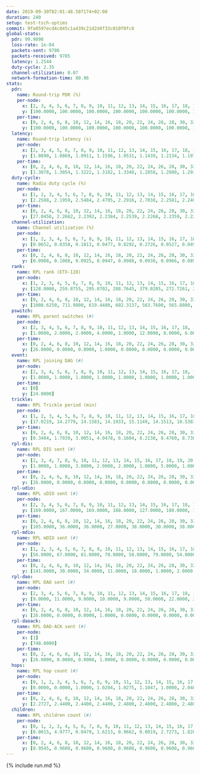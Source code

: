 ```yaml
---
date: 2019-09-30T02:01:48.507174+02:00
duration: 240
setup: test-tsch-optims
commit: 9fa0597ecd4c845c1a439c21d2d4f33c010f0fc8
global-stats:
  pdr: 99.9898
  loss-rate: 1e-04
  packets-sent: 9786
  packets-received: 9785
  latency: 1.2544
  duty-cycle: 2.35
  channel-utilization: 0.07
  network-formation-time: 80.96
stats:
  pdr:
    name: Round-trip PDR (%)
    per-node:
      x: [2, 3, 4, 5, 6, 7, 8, 9, 10, 11, 12, 13, 14, 15, 16, 17, 18, 19, 20, 21, 22, 23, 24, 25]
      y: [100.0000, 100.0000, 100.0000, 100.0000, 100.0000, 100.0000, 100.0000, 100.0000, 100.0000, 99.7579, 100.0000, 100.0000, 100.0000, 100.0000, 100.0000, 100.0000, 100.0000, 100.0000, 100.0000, 100.0000, 100.0000, 100.0000, 100.0000, 100.0000]
    per-time:
      x: [0, 2, 4, 6, 8, 10, 12, 14, 16, 18, 20, 22, 24, 26, 28, 30, 32, 34, 36, 38, 40, 42, 44, 46, 48, 50, 52, 54, 56, 58, 60, 62, 64, 66, 68, 70, 72, 74, 76, 78, 80, 82, 84, 86, 88, 90, 92, 94, 96, 98, 100, 102, 104, 106, 108, 110, 112, 114, 116, 118, 120, 122, 124, 126, 128, 130, 132, 134, 136, 138, 140, 142, 144, 146, 148, 150, 152, 154, 156, 158, 160, 162, 164]
      y: [100.0000, 100.0000, 100.0000, 100.0000, 100.0000, 100.0000, 100.0000, 100.0000, 100.0000, 100.0000, 100.0000, 100.0000, 100.0000, 100.0000, 100.0000, 100.0000, 100.0000, 100.0000, 100.0000, 100.0000, 100.0000, 100.0000, 100.0000, 100.0000, 100.0000, 100.0000, 100.0000, 100.0000, 100.0000, 100.0000, 100.0000, 100.0000, 100.0000, 100.0000, 100.0000, 100.0000, 100.0000, 100.0000, 100.0000, 100.0000, 100.0000, 100.0000, 100.0000, 100.0000, 99.1667, 100.0000, 100.0000, 100.0000, 100.0000, 100.0000, 100.0000, 100.0000, 100.0000, 100.0000, 100.0000, 100.0000, 100.0000, 100.0000, 100.0000, 100.0000, 100.0000, 100.0000, 100.0000, 100.0000, 100.0000, 100.0000, 100.0000, 100.0000, 100.0000, 100.0000, 100.0000, 100.0000, 100.0000, 100.0000, 100.0000, 100.0000, 100.0000, 100.0000, 100.0000, 100.0000, 100.0000, 100.0000, null]
  latency:
    name: Round-trip latency (s)
    per-node:
      x: [2, 3, 4, 5, 6, 7, 8, 9, 10, 11, 12, 13, 14, 15, 16, 17, 18, 19, 20, 21, 22, 23, 24, 25]
      y: [1.0890, 1.0869, 1.0911, 1.1596, 1.0531, 1.1439, 1.2134, 1.1979, 1.1468, 1.2618, 1.2007, 1.2954, 1.3647, 1.2663, 1.2769, 1.2528, 1.3203, 1.3090, 1.3789, 1.3196, 1.3693, 1.4433, 1.4710, 1.4342]
    per-time:
      x: [0, 2, 4, 6, 8, 10, 12, 14, 16, 18, 20, 22, 24, 26, 28, 30, 32, 34, 36, 38, 40, 42, 44, 46, 48, 50, 52, 54, 56, 58, 60, 62, 64, 66, 68, 70, 72, 74, 76, 78, 80, 82, 84, 86, 88, 90, 92, 94, 96, 98, 100, 102, 104, 106, 108, 110, 112, 114, 116, 118, 120, 122, 124, 126, 128, 130, 132, 134, 136, 138, 140, 142, 144, 146, 148, 150, 152, 154, 156, 158, 160, 162, 164]
      y: [1.3078, 1.3054, 1.3222, 1.3182, 1.3348, 1.2858, 1.2880, 1.2938, 1.3124, 1.3343, 1.2917, 1.2710, 1.3047, 1.2857, 1.2516, 1.3155, 1.2880, 1.2932, 1.2973, 1.2849, 1.3253, 1.2683, 1.2808, 1.2658, 1.2914, 1.2660, 1.2718, 1.2651, 1.2547, 1.2790, 1.2953, 1.2644, 1.2393, 1.2374, 1.2369, 1.2466, 1.2202, 1.2385, 1.2328, 1.2398, 1.2165, 1.2249, 1.2254, 1.2208, 1.1755, 1.2344, 1.2085, 1.2369, 1.2329, 1.2415, 1.2164, 1.2282, 1.2294, 1.2382, 1.2510, 1.2134, 1.2185, 1.2269, 1.2264, 1.2242, 1.2117, 1.2250, 1.2323, 1.2075, 1.2369, 1.2382, 1.2328, 1.2247, 1.2276, 1.2476, 1.2445, 1.2445, 1.2376, 1.2551, 1.2409, 1.2249, 1.2444, 1.2315, 1.2328, 1.2322, 1.2358, 1.2530, null]
  duty-cycle:
    name: Radio duty cycle (%)
    per-node:
      x: [1, 2, 3, 4, 5, 6, 7, 8, 9, 10, 11, 12, 13, 14, 15, 16, 17, 18, 19, 20, 21, 22, 23, 24, 25]
      y: [2.2588, 2.1959, 2.5484, 2.4705, 2.2916, 2.7038, 2.2581, 2.2407, 2.1817, 2.1307, 2.2022, 2.1766, 2.4193, 2.4545, 2.3627, 2.4290, 2.4299, 2.4151, 2.3224, 2.4828, 2.3624, 2.4169, 2.4419, 2.4927, 2.4396]
    per-time:
      x: [0, 2, 4, 6, 8, 10, 12, 14, 16, 18, 20, 22, 24, 26, 28, 30, 32, 34, 36, 38, 40, 42, 44, 46, 48, 50, 52, 54, 56, 58, 60, 62, 64, 66, 68, 70, 72, 74, 76, 78, 80, 82, 84, 86, 88, 90, 92, 94, 96, 98, 100, 102, 104, 106, 108, 110, 112, 114, 116, 118, 120, 122, 124, 126, 128, 130, 132, 134, 136, 138, 140, 142, 144, 146, 148, 150, 152, 154, 156, 158, 160, 162, 164, 166, 168, 170, 172, 174, 176, 178, 180, 182, 184, 186, 188, 190, 192, 194, 196, 198, 200, 202, 204, 206, 208, 210, 212, 214, 216, 218, 220, 222, 224, 226, 228, 230, 232, 234, 236, 238]
      y: [27.0450, 2.2682, 2.2392, 2.2384, 2.2539, 2.2268, 2.2359, 2.2246, 2.2247, 2.2230, 2.2364, 2.2042, 2.2143, 2.2317, 2.2772, 2.2285, 2.2253, 2.2213, 2.2272, 2.2174, 2.2209, 2.2309, 2.2076, 2.2089, 2.2220, 2.2185, 2.2136, 2.2161, 2.2286, 2.2025, 2.2154, 2.2270, 2.2099, 2.2096, 2.2014, 2.1877, 2.1989, 2.1902, 2.1946, 2.1924, 2.2000, 2.1977, 2.1947, 2.2071, 2.1741, 2.1914, 2.2081, 2.1955, 2.2046, 2.2258, 2.2122, 2.1860, 2.2063, 2.2144, 2.2040, 2.2315, 2.1923, 2.2049, 2.2120, 2.2105, 2.2120, 2.2042, 2.2031, 2.2056, 2.1926, 2.1938, 2.2146, 2.1855, 2.2026, 2.2052, 2.2129, 2.2037, 2.1975, 2.2262, 2.2133, 2.2221, 2.1992, 2.2255, 2.2034, 2.2001, 2.2081, 2.3683, 2.1547, 2.1513, 2.3424, 2.3236, 3.0655, 2.4109, 2.2066, 2.1162, 2.1550, 2.0894, 2.0183, 2.0128, 2.0113, 2.0458, 2.0610, 2.0221, 2.0101, 2.0058, 2.0048, 2.0222, 2.0196, 2.0064, 2.0093, 2.0106, 2.0014, 2.0098, 1.9977, 2.0022, 2.0062, 2.0083, 2.0139, 2.0056, 2.0051, 2.0032, 2.0263, 2.0108, 2.0105, 2.0106]
  channel-utilization:
    name: Channel utilization (%)
    per-node:
      x: [1, 2, 3, 4, 5, 6, 7, 8, 9, 10, 11, 12, 13, 14, 15, 16, 17, 18, 19, 20, 21, 22, 23, 24, 25]
      y: [0.0652, 0.0358, 0.1813, 0.0477, 0.0292, 0.2726, 0.0527, 0.0493, 0.0355, 0.0487, 0.0319, 0.0687, 0.0372, 0.0327, 0.1206, 0.0830, 0.0903, 0.0785, 0.0369, 0.0381, 0.0677, 0.0512, 0.0386, 0.0322, 0.0329]
    per-time:
      x: [0, 2, 4, 6, 8, 10, 12, 14, 16, 18, 20, 22, 24, 26, 28, 30, 32, 34, 36, 38, 40, 42, 44, 46, 48, 50, 52, 54, 56, 58, 60, 62, 64, 66, 68, 70, 72, 74, 76, 78, 80, 82, 84, 86, 88, 90, 92, 94, 96, 98, 100, 102, 104, 106, 108, 110, 112, 114, 116, 118, 120, 122, 124, 126, 128, 130, 132, 134, 136, 138, 140, 142, 144, 146, 148, 150, 152, 154, 156, 158, 160, 162, 164, 166, 168, 170, 172, 174, 176, 178, 180, 182, 184, 186, 188, 190, 192, 194, 196, 198, 200, 202, 204, 206, 208, 210, 212, 214, 216, 218, 220, 222, 224, 226, 228, 230, 232, 234, 236, 238]
      y: [0.0908, 0.1008, 0.0925, 0.0947, 0.0988, 0.0930, 0.0966, 0.0897, 0.0904, 0.0923, 0.0950, 0.0860, 0.0895, 0.0957, 0.1078, 0.0941, 0.0930, 0.0913, 0.0944, 0.0909, 0.0917, 0.0960, 0.0864, 0.0880, 0.0915, 0.0892, 0.0907, 0.0901, 0.0943, 0.0860, 0.0912, 0.0917, 0.0865, 0.0872, 0.0828, 0.0790, 0.0840, 0.0809, 0.0837, 0.0815, 0.0839, 0.0812, 0.0830, 0.0862, 0.0768, 0.0799, 0.0864, 0.0829, 0.0851, 0.0914, 0.0886, 0.0793, 0.0863, 0.0884, 0.0862, 0.0955, 0.0819, 0.0854, 0.0869, 0.0862, 0.0874, 0.0865, 0.0875, 0.0874, 0.0828, 0.0827, 0.0901, 0.0798, 0.0865, 0.0879, 0.0885, 0.0869, 0.0808, 0.0934, 0.0890, 0.0916, 0.0854, 0.0874, 0.0853, 0.0819, 0.0895, 0.1160, 0.0178, 0.0228, 0.0706, 0.1006, 0.3533, 0.1344, 0.0667, 0.0459, 0.0546, 0.0390, 0.0243, 0.0254, 0.0233, 0.0310, 0.0329, 0.0253, 0.0240, 0.0217, 0.0218, 0.0293, 0.0267, 0.0224, 0.0233, 0.0241, 0.0226, 0.0243, 0.0216, 0.0214, 0.0226, 0.0233, 0.0247, 0.0230, 0.0219, 0.0229, 0.0294, 0.0245, 0.0233, 0.0236]
  rank:
    name: RPL rank (ETX-128)
    per-node:
      x: [1, 2, 3, 4, 5, 6, 7, 8, 9, 10, 11, 12, 13, 14, 15, 16, 17, 18, 19, 20, 21, 22, 23, 24, 25]
      y: [128.0000, 259.8755, 295.0702, 288.7645, 379.0205, 272.7261, 2965.5077, 1277.5760, 1297.9718, 3652.8951, 576.6518, 3560.7934, 1835.1882, 1396.5020, 3938.5444, 5433.7036, 2508.6564, 2385.8788, 3393.2264, 1764.9127, 4517.0365, 3441.4556, 1813.0817, 1352.9447, 1593.0675]
    per-time:
      x: [0, 2, 4, 6, 8, 10, 12, 14, 16, 18, 20, 22, 24, 26, 28, 30, 32, 34, 36, 38, 40, 42, 44, 46, 48, 50, 52, 54, 56, 58, 60, 62, 64, 66, 68, 70, 72, 74, 76, 78, 80, 82, 84, 86, 88, 90, 92, 94, 96, 98, 100, 102, 104, 106, 108, 110, 112, 114, 116, 118, 120, 122, 124, 126, 128, 130, 132, 134, 136, 138, 140, 142, 144, 146, 148, 150, 152, 154, 156, 158, 160, 162, 164, 166, 168, 170, 172, 174, 176, 178, 180, 182, 184, 186, 188, 190, 192, 194, 196, 198, 200, 202, 204, 206, 208, 210, 212, 214, 216, 218, 220, 222, 224, 226, 228, 230, 232, 234, 236, 238]
      y: [1008.6250, 711.9800, 619.4400, 602.3137, 563.7600, 565.8800, 576.2600, 585.3400, 593.8200, 589.7400, 612.8800, 619.2200, 611.9608, 621.0000, 629.0588, 612.7059, 584.1569, 606.5686, 587.5686, 564.9600, 553.6400, 549.3725, 542.6078, 527.3800, 536.2600, 530.7200, 527.5200, 534.1154, 532.7800, 530.6000, 533.4118, 529.3654, 516.3846, 489.1731, 484.9800, 479.5800, 473.0392, 464.8400, 464.6600, 466.4423, 467.4800, 465.4400, 465.6200, 468.0000, 473.4706, 472.6667, 481.6000, 470.5294, 485.6200, 484.8431, 479.9800, 481.6400, 490.9400, 483.2830, 477.9800, 473.2745, 483.7800, 482.2800, 472.6000, 470.4400, 471.7800, 465.9608, 471.0784, 485.9200, 492.7115, 500.5098, 500.7547, 489.6200, 491.1887, 487.2400, 477.4706, 474.7000, 474.6000, 489.3269, 479.1321, 476.9200, 483.3000, 490.8400, 490.6400, 495.6667, 487.3922, 486.3962, 633.0912, 1557.6877, 1678.9949, 3703.6453, 9194.2568, 22533.4425, 10603.5692, 10155.3235, 8565.2769, 6185.6897, 582.6471, 566.7451, 562.4200, 4046.8571, 578.9057, 571.8400, 557.8627, 556.4200, 561.4000, 557.0385, 545.7400, 543.5800, 539.3200, 542.2885, 539.2353, 528.2800, 525.6200, 523.6400, 519.9020, 515.3600, 513.0600, 508.7255, 504.1400, 502.8800, 513.5490, 518.5098, 514.3000, 507.5490]
  pswitch:
    name: RPL parent switches (#)
    per-node:
      x: [2, 3, 4, 5, 6, 7, 8, 9, 10, 11, 12, 13, 14, 15, 16, 17, 18, 19, 20, 21, 22, 23, 24, 25]
      y: [1.0000, 2.0000, 2.0000, 4.0000, 1.0000, 12.0000, 8.0000, 6.0000, 16.0000, 7.0000, 18.0000, 10.0000, 10.0000, 18.0000, 23.0000, 12.0000, 18.0000, 16.0000, 10.0000, 20.0000, 20.0000, 15.0000, 13.0000, 11.0000]
    per-time:
      x: [0, 2, 4, 6, 8, 10, 12, 14, 16, 18, 20, 22, 24, 26, 28, 30, 32, 34, 36, 38, 40, 42, 44, 46, 48, 50, 52, 54, 56, 58, 60, 62, 64, 66, 68, 70, 72, 74, 76, 78, 80, 82, 84, 86, 88, 90, 92, 94, 96, 98, 100, 102, 104, 106, 108, 110, 112, 114, 116, 118, 120, 122, 124, 126, 128, 130, 132, 134, 136, 138, 140, 142, 144, 146, 148, 150, 152, 154, 156, 158, 160, 162, 164, 166, 168, 170, 172, 174, 176, 178, 180, 182, 184, 186, 188, 190, 192, 194, 196, 198, 200, 202, 204, 206, 208, 210, 212, 214, 216, 218, 220, 222, 224, 226, 228, 230, 232, 234, 236, 238]
      y: [26.0000, 0.0000, 0.0000, 1.0000, 0.0000, 0.0000, 0.0000, 0.0000, 0.0000, 0.0000, 0.0000, 0.0000, 1.0000, 1.0000, 1.0000, 1.0000, 1.0000, 1.0000, 1.0000, 0.0000, 0.0000, 1.0000, 1.0000, 0.0000, 0.0000, 0.0000, 0.0000, 2.0000, 0.0000, 0.0000, 1.0000, 2.0000, 2.0000, 2.0000, 0.0000, 0.0000, 1.0000, 0.0000, 0.0000, 2.0000, 0.0000, 0.0000, 0.0000, 0.0000, 1.0000, 1.0000, 0.0000, 1.0000, 0.0000, 1.0000, 0.0000, 0.0000, 0.0000, 3.0000, 0.0000, 1.0000, 0.0000, 0.0000, 0.0000, 0.0000, 0.0000, 1.0000, 1.0000, 0.0000, 2.0000, 1.0000, 3.0000, 0.0000, 3.0000, 0.0000, 1.0000, 0.0000, 0.0000, 2.0000, 3.0000, 0.0000, 0.0000, 0.0000, 0.0000, 1.0000, 1.0000, 3.0000, 3.0000, 4.0000, 11.0000, 25.0000, 67.0000, 36.0000, 7.0000, 10.0000, 8.0000, 4.0000, 1.0000, 1.0000, 0.0000, 4.0000, 3.0000, 0.0000, 1.0000, 0.0000, 0.0000, 2.0000, 0.0000, 0.0000, 0.0000, 2.0000, 1.0000, 0.0000, 0.0000, 0.0000, 1.0000, 0.0000, 0.0000, 1.0000, 0.0000, 0.0000, 1.0000, 1.0000, 0.0000, 1.0000]
  event:
    name: RPL joining DAG (#)
    per-node:
      x: [2, 3, 4, 5, 6, 7, 8, 9, 10, 11, 12, 13, 14, 15, 16, 17, 18, 19, 20, 21, 22, 23, 24, 25]
      y: [1.0000, 1.0000, 1.0000, 1.0000, 1.0000, 1.0000, 1.0000, 1.0000, 1.0000, 1.0000, 1.0000, 1.0000, 1.0000, 1.0000, 1.0000, 1.0000, 1.0000, 1.0000, 1.0000, 1.0000, 1.0000, 1.0000, 1.0000, 1.0000]
    per-time:
      x: [0]
      y: [24.0000]
  trickle:
    name: RPL Trickle period (min)
    per-node:
      x: [1, 2, 3, 4, 5, 6, 7, 8, 9, 10, 11, 12, 13, 14, 15, 16, 17, 18, 19, 20, 21, 22, 23, 24, 25]
      y: [17.0219, 14.2779, 14.1583, 14.1933, 15.1149, 14.1513, 10.5383, 14.1858, 13.8678, 10.5062, 13.3131, 12.7628, 13.6258, 13.7157, 12.9158, 15.6119, 13.8745, 10.7398, 14.1333, 14.7004, 15.6849, 10.3065, 14.6930, 14.4644, 14.5606]
    per-time:
      x: [0, 2, 4, 6, 8, 10, 12, 14, 16, 18, 20, 22, 24, 26, 28, 30, 32, 34, 36, 38, 40, 42, 44, 46, 48, 50, 52, 54, 56, 58, 60, 62, 64, 66, 68, 70, 72, 74, 76, 78, 80, 82, 84, 86, 88, 90, 92, 94, 96, 98, 100, 102, 104, 106, 108, 110, 112, 114, 116, 118, 120, 122, 124, 126, 128, 130, 132, 134, 136, 138, 140, 142, 144, 146, 148, 150, 152, 154, 156, 158, 160, 162, 164, 166, 168, 170, 172, 174, 176, 178, 180, 182, 184, 186, 188, 190, 192, 194, 196, 198, 200, 202, 204, 206, 208, 210, 212, 214, 216, 218, 220, 222, 224, 226, 228, 230, 232, 234, 236, 238]
      y: [0.3404, 1.7039, 3.0051, 4.0478, 6.1604, 8.2138, 8.4760, 8.7381, 8.7381, 16.4277, 16.4277, 17.4763, 17.4763, 17.4763, 17.4763, 17.4763, 17.4763, 17.4763, 17.4763, 17.4763, 17.4763, 17.4763, 17.4763, 17.4763, 17.4763, 17.4763, 17.4763, 17.4763, 17.4763, 17.4763, 17.4763, 17.4763, 17.4763, 17.4763, 17.4763, 17.4763, 17.4763, 17.4763, 17.4763, 17.4763, 17.4763, 17.4763, 17.4763, 17.4763, 17.4763, 16.4764, 16.8646, 16.9623, 16.9520, 17.0479, 17.1267, 17.1267, 17.1267, 17.1465, 17.4763, 17.4763, 17.4763, 17.4763, 17.4763, 17.4763, 17.4763, 17.4763, 17.4763, 17.4763, 17.4763, 17.4763, 17.4763, 17.4763, 17.4763, 17.4763, 17.4763, 17.4763, 17.4763, 17.4763, 17.4763, 17.4763, 17.4763, 17.4763, 17.4763, 17.4763, 17.4763, 17.4763, 17.4763, 17.4763, 15.9231, 14.6143, 9.0181, 2.7875, 1.0377, 0.7529, 0.9263, 1.8738, 3.3303, 4.5524, 4.7295, 5.6795, 4.2738, 6.3898, 7.1653, 7.8752, 10.3219, 10.5971, 10.4967, 10.4967, 12.7686, 14.7981, 14.7456, 14.6910, 14.6910, 14.6910, 14.7456, 14.6910, 14.6910, 14.7456, 14.6910, 14.6910, 14.7456, 14.7456, 14.6910, 14.7456]
  rpl-dis:
    name: RPL DIS sent (#)
    per-node:
      x: [2, 3, 4, 7, 8, 9, 10, 11, 12, 13, 14, 15, 16, 17, 18, 19, 20, 21, 22, 23, 24, 25]
      y: [1.0000, 1.0000, 3.0000, 2.0000, 2.0000, 1.0000, 5.0000, 1.0000, 3.0000, 2.0000, 2.0000, 5.0000, 7.0000, 3.0000, 2.0000, 4.0000, 3.0000, 2.0000, 3.0000, 6.0000, 5.0000, 5.0000]
    per-time:
      x: [0, 2, 4, 6, 8, 10, 12, 14, 16, 18, 20, 22, 24, 26, 28, 30, 32, 34, 36, 38, 40, 42, 44, 46, 48, 50, 52, 54, 56, 58, 60, 62, 64, 66, 68, 70, 72, 74, 76, 78, 80, 82, 84, 86, 88, 90, 92, 94, 96, 98, 100, 102, 104, 106, 108, 110, 112, 114, 116, 118, 120, 122, 124, 126, 128, 130, 132, 134, 136, 138, 140, 142, 144, 146, 148, 150, 152, 154, 156, 158, 160, 162, 164, 166, 168, 170, 172, 174, 176, 178, 180, 182, 184, 186, 188, 190, 192]
      y: [26.0000, 0.0000, 0.0000, 0.0000, 0.0000, 0.0000, 0.0000, 0.0000, 0.0000, 0.0000, 0.0000, 0.0000, 0.0000, 0.0000, 0.0000, 0.0000, 0.0000, 0.0000, 0.0000, 0.0000, 0.0000, 0.0000, 0.0000, 0.0000, 0.0000, 0.0000, 0.0000, 0.0000, 0.0000, 0.0000, 0.0000, 0.0000, 0.0000, 0.0000, 0.0000, 0.0000, 0.0000, 0.0000, 0.0000, 0.0000, 0.0000, 0.0000, 0.0000, 0.0000, 0.0000, 0.0000, 0.0000, 0.0000, 0.0000, 0.0000, 0.0000, 0.0000, 0.0000, 0.0000, 0.0000, 0.0000, 0.0000, 0.0000, 0.0000, 0.0000, 0.0000, 0.0000, 0.0000, 0.0000, 0.0000, 0.0000, 0.0000, 0.0000, 0.0000, 0.0000, 0.0000, 0.0000, 0.0000, 0.0000, 0.0000, 0.0000, 0.0000, 0.0000, 0.0000, 0.0000, 0.0000, 0.0000, 0.0000, 0.0000, 3.0000, 4.0000, 5.0000, 20.0000, 2.0000, 3.0000, 3.0000, 0.0000, 0.0000, 0.0000, 0.0000, 1.0000, 1.0000]
  rpl-udio:
    name: RPL uDIO sent (#)
    per-node:
      x: [2, 3, 4, 5, 6, 7, 8, 9, 10, 11, 12, 13, 14, 15, 16, 17, 18, 19, 20, 21, 22, 23, 24, 25]
      y: [169.0000, 167.0000, 169.0000, 168.0000, 127.0000, 180.0000, 168.0000, 171.0000, 192.0000, 173.0000, 182.0000, 179.0000, 173.0000, 178.0000, 186.0000, 168.0000, 177.0000, 183.0000, 178.0000, 190.0000, 171.0000, 170.0000, 174.0000, 170.0000]
    per-time:
      x: [0, 2, 4, 6, 8, 10, 12, 14, 16, 18, 20, 22, 24, 26, 28, 30, 32, 34, 36, 38, 40, 42, 44, 46, 48, 50, 52, 54, 56, 58, 60, 62, 64, 66, 68, 70, 72, 74, 76, 78, 80, 82, 84, 86, 88, 90, 92, 94, 96, 98, 100, 102, 104, 106, 108, 110, 112, 114, 116, 118, 120, 122, 124, 126, 128, 130, 132, 134, 136, 138, 140, 142, 144, 146, 148, 150, 152, 154, 156, 158, 160, 162, 164, 166, 168, 170, 172, 174, 176, 178, 180, 182, 184, 186, 188, 190, 192, 194, 196, 198, 200, 202, 204, 206, 208, 210, 212, 214, 216, 218, 220, 222, 224, 226, 228, 230, 232, 234, 236, 238, 240]
      y: [105.0000, 36.0000, 36.0000, 27.0000, 38.0000, 30.0000, 38.0000, 33.0000, 35.0000, 37.0000, 31.0000, 33.0000, 31.0000, 37.0000, 25.0000, 32.0000, 31.0000, 38.0000, 30.0000, 33.0000, 25.0000, 32.0000, 33.0000, 30.0000, 31.0000, 32.0000, 31.0000, 35.0000, 31.0000, 38.0000, 29.0000, 31.0000, 34.0000, 32.0000, 28.0000, 32.0000, 29.0000, 29.0000, 38.0000, 31.0000, 31.0000, 36.0000, 22.0000, 30.0000, 32.0000, 32.0000, 36.0000, 34.0000, 36.0000, 37.0000, 29.0000, 29.0000, 33.0000, 33.0000, 30.0000, 31.0000, 34.0000, 31.0000, 35.0000, 33.0000, 35.0000, 35.0000, 36.0000, 36.0000, 31.0000, 32.0000, 32.0000, 28.0000, 39.0000, 34.0000, 31.0000, 31.0000, 33.0000, 29.0000, 31.0000, 30.0000, 33.0000, 30.0000, 31.0000, 28.0000, 32.0000, 26.0000, 36.0000, 33.0000, 37.0000, 59.0000, 118.0000, 52.0000, 47.0000, 44.0000, 49.0000, 41.0000, 30.0000, 38.0000, 33.0000, 34.0000, 33.0000, 37.0000, 35.0000, 28.0000, 31.0000, 34.0000, 29.0000, 31.0000, 32.0000, 33.0000, 33.0000, 28.0000, 31.0000, 31.0000, 34.0000, 31.0000, 45.0000, 37.0000, 28.0000, 32.0000, 33.0000, 35.0000, 34.0000, 34.0000, 9.0000]
  rpl-mdio:
    name: RPL mDIO sent (#)
    per-node:
      x: [1, 2, 3, 4, 5, 6, 7, 8, 9, 10, 11, 12, 13, 14, 15, 16, 17, 18, 19, 20, 21, 22, 23, 24, 25]
      y: [56.0000, 67.0000, 81.0000, 70.0000, 58.0000, 79.0000, 54.0000, 68.0000, 83.0000, 28.0000, 80.0000, 63.0000, 71.0000, 84.0000, 58.0000, 39.0000, 53.0000, 29.0000, 41.0000, 48.0000, 32.0000, 20.0000, 35.0000, 47.0000, 43.0000]
    per-time:
      x: [0, 2, 4, 6, 8, 10, 12, 14, 16, 18, 20, 22, 24, 26, 28, 30, 32, 34, 36, 38, 40, 42, 44, 46, 48, 50, 52, 54, 56, 58, 60, 62, 64, 66, 68, 70, 72, 74, 76, 78, 80, 82, 84, 86, 88, 90, 92, 94, 96, 98, 100, 102, 104, 106, 108, 110, 112, 114, 116, 118, 120, 122, 124, 126, 128, 130, 132, 134, 136, 138, 140, 142, 144, 146, 148, 150, 152, 154, 156, 158, 160, 162, 164, 166, 168, 170, 172, 174, 176, 178, 180, 182, 184, 186, 188, 190, 192, 194, 196, 198, 200, 202, 204, 206, 208, 210, 212, 214, 216, 218, 220, 222, 224, 226, 228, 230, 232, 234, 236, 238, 240]
      y: [141.0000, 30.0000, 34.0000, 11.0000, 18.0000, 1.0000, 2.0000, 13.0000, 8.0000, 2.0000, 1.0000, 1.0000, 0.0000, 4.0000, 6.0000, 8.0000, 1.0000, 5.0000, 0.0000, 1.0000, 0.0000, 0.0000, 6.0000, 2.0000, 3.0000, 8.0000, 5.0000, 1.0000, 0.0000, 0.0000, 2.0000, 5.0000, 5.0000, 6.0000, 5.0000, 2.0000, 0.0000, 0.0000, 0.0000, 5.0000, 1.0000, 6.0000, 5.0000, 6.0000, 2.0000, 4.0000, 1.0000, 1.0000, 3.0000, 10.0000, 4.0000, 3.0000, 4.0000, 2.0000, 0.0000, 0.0000, 0.0000, 5.0000, 7.0000, 8.0000, 1.0000, 4.0000, 0.0000, 0.0000, 0.0000, 2.0000, 5.0000, 4.0000, 4.0000, 7.0000, 3.0000, 0.0000, 0.0000, 0.0000, 1.0000, 9.0000, 5.0000, 5.0000, 3.0000, 1.0000, 1.0000, 0.0000, 1.0000, 3.0000, 72.0000, 102.0000, 110.0000, 71.0000, 131.0000, 73.0000, 105.0000, 48.0000, 18.0000, 2.0000, 13.0000, 34.0000, 50.0000, 14.0000, 5.0000, 8.0000, 5.0000, 2.0000, 4.0000, 8.0000, 5.0000, 1.0000, 0.0000, 1.0000, 0.0000, 3.0000, 6.0000, 5.0000, 2.0000, 2.0000, 1.0000, 0.0000, 2.0000, 0.0000, 5.0000, 5.0000, 1.0000]
  rpl-dao:
    name: RPL DAO sent (#)
    per-node:
      x: [2, 3, 4, 5, 6, 7, 8, 9, 10, 11, 12, 13, 14, 15, 16, 17, 18, 19, 20, 21, 22, 23, 24, 25]
      y: [9.0000, 11.0000, 9.0000, 10.0000, 9.0000, 50.0000, 22.0000, 21.0000, 66.0000, 12.0000, 78.0000, 35.0000, 27.0000, 72.0000, 98.0000, 51.0000, 46.0000, 57.0000, 30.0000, 84.0000, 66.0000, 32.0000, 23.0000, 26.0000]
    per-time:
      x: [0, 2, 4, 6, 8, 10, 12, 14, 16, 18, 20, 22, 24, 26, 28, 30, 32, 34, 36, 38, 40, 42, 44, 46, 48, 50, 52, 54, 56, 58, 60, 62, 64, 66, 68, 70, 72, 74, 76, 78, 80, 82, 84, 86, 88, 90, 92, 94, 96, 98, 100, 102, 104, 106, 108, 110, 112, 114, 116, 118, 120, 122, 124, 126, 128, 130, 132, 134, 136, 138, 140, 142, 144, 146, 148, 150, 152, 154, 156, 158, 160, 162, 164, 166, 168, 170, 172, 174, 176, 178, 180, 182, 184, 186, 188, 190, 192, 194, 196, 198, 200, 202, 204, 206, 208, 210, 212, 214, 216, 218, 220, 222, 224, 226, 228, 230, 232, 234, 236, 238]
      y: [26.0000, 0.0000, 0.0000, 1.0000, 0.0000, 0.0000, 0.0000, 0.0000, 0.0000, 0.0000, 0.0000, 0.0000, 1.0000, 1.0000, 21.0000, 1.0000, 1.0000, 1.0000, 2.0000, 0.0000, 0.0000, 1.0000, 1.0000, 0.0000, 0.0000, 0.0000, 0.0000, 3.0000, 14.0000, 1.0000, 2.0000, 3.0000, 3.0000, 2.0000, 0.0000, 1.0000, 1.0000, 0.0000, 0.0000, 2.0000, 0.0000, 2.0000, 4.0000, 5.0000, 2.0000, 3.0000, 3.0000, 4.0000, 0.0000, 2.0000, 1.0000, 0.0000, 0.0000, 4.0000, 0.0000, 2.0000, 1.0000, 4.0000, 2.0000, 2.0000, 2.0000, 4.0000, 3.0000, 2.0000, 3.0000, 1.0000, 3.0000, 0.0000, 2.0000, 1.0000, 3.0000, 3.0000, 0.0000, 4.0000, 2.0000, 3.0000, 2.0000, 0.0000, 2.0000, 3.0000, 2.0000, 3.0000, 8.0000, 23.0000, 62.0000, 123.0000, 219.0000, 135.0000, 34.0000, 44.0000, 34.0000, 18.0000, 2.0000, 1.0000, 0.0000, 12.0000, 5.0000, 0.0000, 1.0000, 1.0000, 1.0000, 8.0000, 5.0000, 0.0000, 2.0000, 2.0000, 2.0000, 2.0000, 0.0000, 0.0000, 2.0000, 1.0000, 1.0000, 1.0000, 2.0000, 4.0000, 7.0000, 1.0000, 2.0000, 1.0000]
  rpl-daoack:
    name: RPL DAO-ACK sent (#)
    per-node:
      x: [1]
      y: [748.0000]
    per-time:
      x: [0, 2, 4, 6, 8, 10, 12, 14, 16, 18, 20, 22, 24, 26, 28, 30, 32, 34, 36, 38, 40, 42, 44, 46, 48, 50, 52, 54, 56, 58, 60, 62, 64, 66, 68, 70, 72, 74, 76, 78, 80, 82, 84, 86, 88, 90, 92, 94, 96, 98, 100, 102, 104, 106, 108, 110, 112, 114, 116, 118, 120, 122, 124, 126, 128, 130, 132, 134, 136, 138, 140, 142, 144, 146, 148, 150, 152, 154, 156, 158, 160, 162, 164, 166, 168, 170, 172, 174, 176, 178, 180, 182, 184, 186, 188, 190, 192, 194, 196, 198, 200, 202, 204, 206, 208, 210, 212, 214, 216, 218, 220, 222, 224, 226, 228, 230, 232, 234, 236, 238]
      y: [26.0000, 0.0000, 0.0000, 1.0000, 0.0000, 0.0000, 0.0000, 0.0000, 0.0000, 0.0000, 0.0000, 0.0000, 1.0000, 1.0000, 21.0000, 1.0000, 1.0000, 1.0000, 2.0000, 0.0000, 0.0000, 1.0000, 1.0000, 0.0000, 0.0000, 0.0000, 0.0000, 3.0000, 14.0000, 1.0000, 2.0000, 3.0000, 3.0000, 2.0000, 0.0000, 1.0000, 1.0000, 0.0000, 0.0000, 2.0000, 0.0000, 2.0000, 4.0000, 5.0000, 2.0000, 3.0000, 3.0000, 4.0000, 0.0000, 2.0000, 1.0000, 0.0000, 0.0000, 4.0000, 0.0000, 2.0000, 1.0000, 4.0000, 2.0000, 2.0000, 2.0000, 4.0000, 3.0000, 2.0000, 3.0000, 1.0000, 3.0000, 0.0000, 2.0000, 1.0000, 3.0000, 3.0000, 0.0000, 4.0000, 2.0000, 3.0000, 2.0000, 0.0000, 2.0000, 3.0000, 2.0000, 3.0000, 4.0000, 13.0000, 21.0000, 43.0000, 162.0000, 132.0000, 34.0000, 45.0000, 33.0000, 18.0000, 2.0000, 1.0000, 0.0000, 12.0000, 5.0000, 0.0000, 1.0000, 1.0000, 1.0000, 7.0000, 5.0000, 0.0000, 2.0000, 2.0000, 2.0000, 2.0000, 0.0000, 0.0000, 2.0000, 1.0000, 1.0000, 1.0000, 2.0000, 4.0000, 7.0000, 1.0000, 2.0000, 1.0000]
  hops:
    name: RPL hop count (#)
    per-node:
      x: [0, 1, 2, 3, 4, 5, 6, 7, 8, 9, 10, 11, 12, 13, 14, 15, 16, 17, 18, 19, 20, 21, 22, 23, 24, 25, 54]
      y: [0.0000, 0.0000, 1.0000, 1.0204, 1.0275, 1.1047, 1.0000, 2.0485, 2.0485, 2.0064, 2.7324, 2.9706, 2.4029, 2.9604, 3.0141, 3.3563, 3.1884, 2.4227, 3.6041, 4.0817, 4.9917, 5.2497, 4.9004, 5.7719, 5.8058, 5.8134, 0.0000]
    per-time:
      x: [0, 2, 4, 6, 8, 10, 12, 14, 16, 18, 20, 22, 24, 26, 28, 30, 32, 34, 36, 38, 40, 42, 44, 46, 48, 50, 52, 54, 56, 58, 60, 62, 64, 66, 68, 70, 72, 74, 76, 78, 80, 82, 84, 86, 88, 90, 92, 94, 96, 98, 100, 102, 104, 106, 108, 110, 112, 114, 116, 118, 120, 122, 124, 126, 128, 130, 132, 134, 136, 138, 140, 142, 144, 146, 148, 150, 152, 154, 156, 158, 160, 162, 164, 166, 168, 170, 172, 174, 176, 178, 180, 182, 184, 186, 188, 190, 192, 194, 196, 198, 200, 202, 204, 206, 208, 210, 212, 214, 216, 218, 220, 222, 224, 226, 228, 230, 232, 234, 236, 238]
      y: [2.2727, 2.4400, 2.4400, 2.4400, 2.4800, 2.4800, 2.4800, 2.4800, 2.4800, 2.4800, 2.4800, 2.4800, 2.4800, 2.4800, 2.4800, 2.4800, 2.4000, 2.4000, 2.4200, 2.4400, 2.4400, 2.4200, 2.4000, 2.4000, 2.4000, 2.4000, 2.4000, 2.4000, 2.3800, 2.3600, 2.3600, 2.2800, 2.2800, 2.2800, 2.2800, 2.2800, 2.2600, 2.2400, 2.2400, 2.2400, 2.2400, 2.2400, 2.2400, 2.2400, 2.2400, 2.2800, 2.2800, 2.3000, 2.3200, 2.3200, 2.3200, 2.3200, 2.3200, 2.3200, 2.3200, 2.3200, 2.3200, 2.3200, 2.3200, 2.3200, 2.3200, 2.3200, 2.3200, 2.3200, 2.3200, 2.3200, 2.3200, 2.3200, 2.3600, 2.4000, 2.4400, 2.4400, 2.4400, 2.4400, 2.4400, 2.4400, 2.4400, 2.4400, 2.4400, 2.4200, 2.4000, 2.4007, 2.6974, 2.7402, 3.0126, 3.4076, 2.8889, 2.6296, 2.3704, 2.3704, 2.3333, 2.4259, 2.4259, 2.3704, 2.3704, 2.4815, 2.5741, 2.5556, 2.5556, 2.5556, 2.5556, 2.4815, 2.4815, 2.4815, 2.4815, 2.2593, 2.2593, 2.2593, 2.2593, 2.2593, 2.2963, 2.3333, 2.1852, 2.1481, 2.1481, 2.1481, 2.1481, 2.1481, 2.1481, 2.1481]
  children:
    name: RPL children count (#)
    per-node:
      x: [0, 1, 2, 3, 4, 5, 6, 7, 8, 9, 10, 11, 12, 13, 14, 15, 16, 17, 18, 19, 20, 21, 22, 23, 24, 25, 54]
      y: [0.0015, 4.9777, 0.0479, 1.6213, 0.9662, 0.0019, 2.7273, 1.8282, 1.7963, 0.0326, 0.0428, 0.0121, 1.0747, 0.3323, 0.0863, 0.6756, 1.7037, 1.2395, 0.2650, 1.3333, 0.2550, 0.1699, 2.6839, 0.0275, 0.0933, 0.0019, 0.0000]
    per-time:
      x: [0, 2, 4, 6, 8, 10, 12, 14, 16, 18, 20, 22, 24, 26, 28, 30, 32, 34, 36, 38, 40, 42, 44, 46, 48, 50, 52, 54, 56, 58, 60, 62, 64, 66, 68, 70, 72, 74, 76, 78, 80, 82, 84, 86, 88, 90, 92, 94, 96, 98, 100, 102, 104, 106, 108, 110, 112, 114, 116, 118, 120, 122, 124, 126, 128, 130, 132, 134, 136, 138, 140, 142, 144, 146, 148, 150, 152, 154, 156, 158, 160, 162, 164, 166, 168, 170, 172, 174, 176, 178, 180, 182, 184, 186, 188, 190, 192, 194, 196, 198, 200, 202, 204, 206, 208, 210, 212, 214, 216, 218, 220, 222, 224, 226, 228, 230, 232, 234, 236, 238]
      y: [0.9545, 0.9600, 0.9600, 0.9600, 0.9600, 0.9600, 0.9600, 0.9600, 0.9600, 0.9600, 0.9600, 0.9600, 0.9600, 0.9600, 0.9600, 0.9600, 0.9600, 0.9600, 0.9600, 0.9600, 0.9600, 0.9600, 0.9600, 0.9600, 0.9600, 0.9600, 0.9600, 0.9600, 0.9600, 0.9600, 0.9600, 0.9600, 0.9600, 0.9600, 0.9600, 0.9600, 0.9600, 0.9600, 0.9600, 0.9600, 0.9600, 0.9600, 0.9600, 0.9600, 0.9600, 0.9600, 0.9600, 0.9600, 0.9600, 0.9600, 0.9600, 0.9600, 0.9600, 0.9600, 0.9600, 0.9600, 0.9600, 0.9600, 0.9600, 0.9600, 0.9600, 0.9600, 0.9600, 0.9600, 0.9600, 0.9600, 0.9600, 0.9600, 0.9600, 0.9600, 0.9600, 0.9600, 0.9600, 0.9600, 0.9600, 0.9600, 0.9600, 0.9600, 0.9600, 0.9600, 0.9600, 0.9600, 0.9600, 0.9600, 0.9152, 0.8889, 0.8889, 0.8889, 0.8889, 0.8889, 0.8889, 0.8889, 0.8889, 0.8889, 0.8889, 0.8889, 0.8889, 0.8889, 0.8889, 0.8889, 0.8889, 0.8889, 0.8889, 0.8889, 0.8889, 0.8889, 0.8889, 0.8889, 0.8889, 0.8889, 0.8889, 0.8889, 0.8889, 0.8889, 0.8889, 0.8889, 0.8889, 0.8889, 0.8889, 0.8889]
---
```


{% include run.md %}
